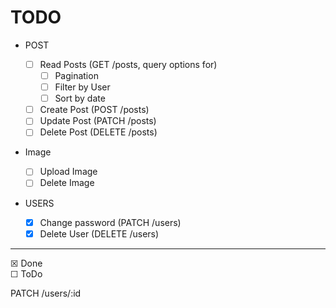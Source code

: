 # TODO

- POST
  - ☐ Read Posts (GET /posts, query options for)
    - ☐ Pagination
    - ☐ Filter by User
    - ☐ Sort by date
  - ☐ Create Post (POST /posts)
  - ☐ Update Post (PATCH /posts)
  - ☐ Delete Post (DELETE /posts)

- Image
  - ☐ Upload Image
  - ☐ Delete Image 

- USERS
  - ☒ Change password (PATCH /users)
  - ☒ Delete User (DELETE /users)

--- 

☒ Done \
☐ ToDo



PATCH /users/:id